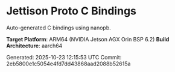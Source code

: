 # Jettison Proto C Bindings

Auto-generated C bindings using nanopb.

**Target Platform**: ARM64 (NVIDIA Jetson AGX Orin BSP 6.2)
**Build Architecture**: aarch64

Generated: 2025-10-23 12:15:53 UTC
Commit: 2eb5800e1c5054e4fd7dd43868aad2088b52615a
